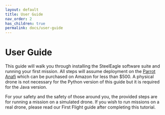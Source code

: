 ```yaml
---
layout: default
title: User Guide
nav_order: 2
has_children: true
permalink: docs/user-guide
---
```


# User Guide
This guide will walk you through installing the SteelEagle software suite and running your first mission. All steps will assume deployment on the [Parrot Anafi](https://www.parrot.com/us/drones/anafi) which can be purchased on Amazon for less than $500. A physical drone is not necessary for the Python version of this guide but it is required for the Java version.

For your safety and the safety of those around you, the provided steps are for running a mission on a simulated drone. If you wish to run missions on a real drone, please read our First Flight guide after completing this tutorial.
